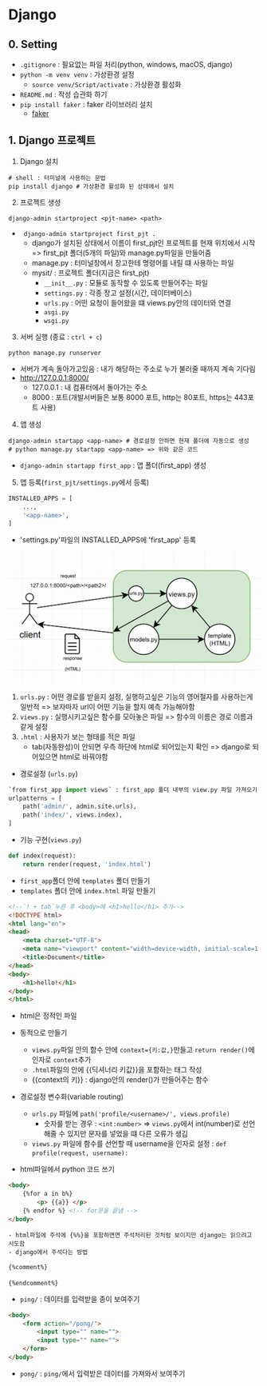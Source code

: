 # Django

## 0. Setting

- `.gitignore` : 필요없는 파일 처리(python, windows, macOS, django)
- `python -m venv venv` : 가상환경 설정
    - `source venv/Script/activate` : 가상환경 활성화
- `README.md` : 작성 습관화 하기
- `pip install faker` : faker 라이브러리 설치 
    - [faker](https://pypi.org/project/Faker/)

## 1. Django 프로젝트
1. Django 설치
```shell 
# shell : 터미널에 사용하는 문법
pip install django # 가상환경 활성화 된 상태에서 설치
```

2. 프로젝트 생성
```shell
django-admin startproject <pjt-name> <path>
```
-  ` django-admin startproject first_pjt .`
    - django가 설치된 상태에서 이름이 first_pjt인 프로젝트를 현재 위치에서 시작 => first_pjt 폴더(5개의 파일)와 manage.py파일을 만들어줌
    - manage.py : 터미널창에서 장고한테 명령어를 내릴 떄 사용하는 파일
    - mysit/ : 프로젝트 폴더(지금은 first_pjt)
        - `__init__.py` : 모듈로 동작할 수 있도록 만들어주는 파일
        - `settings.py` : 각종 장고 설정(시간, 데이터베이스)
        - `urls.py` : 어떤 요청이 들어왔을 떄 views.py안의 데이터와 연결
        - `asgi.py`
        - `wsgi.py`

3. 서버 실행 (종료 : `ctrl + c`)
```shell
python manage.py runserver
```
- 서버가 계속 돌아가고있음 : 내가 해당하는 주소로 누가 불러줄 때까지 계속 기다림
- http://127.0.0.1:8000/
    - 127.0.0.1 : 내 컴퓨터에서 돌아가는 주소
    - 8000 : 포트(개발서버들은 보통 8000 포트, http는 80포트, https는 443포트 사용)

4. 앱 생성
```shell
django-admin startapp <app-name> # 경로설정 안하면 현재 폴더에 자동으로 생성
# python manage.py startapp <app-name> => 위와 같은 코드
```
- `django-admin startapp first_app` : 앱 폴더(first_app) 생성

5. 앱 등록(`first_pjt/settings.py`에서 등록)
```python
INSTALLED_APPS = [
    ...,
    '<app-name>',
]
```
- 'settings.py'파일의 INSTALLED_APPS에 'first_app' 등록

![](MTV.png)

1. `urls.py` : 어떤 경로를 받을지 설정, 실행하고싶은 기능의 영어철자를 사용하는게 일반적 => 보자마자 url이 어떤 기능을 할지 예측 가능해야함
2. `views.py` : 실행시키고싶은 함수를 모아놓은 파일 => 함수의 이름은 경로 이름과 같게 설정
3. `.html` : 사용자가 보는 형태를 적은 파일
    - tab(자동완성)이 안되면 우측 하단에 html로 되어있는지 확인 => django로 되어있으면 html로 바꿔야함

- 경로설정 (`urls.py`)
```python
`from first_app import views` : first_app 폴더 내부의 view.py 파일 가져오기
urlpatterns = [
    path('admin/', admin.site.urls),
    path('index/', views.index),
]
```
- 기능 구현(`views.py`)
```python
def index(request):
    return render(request, 'index.html')
```
- `first_app`폴더 안에 `templates` 폴더 만들기
- `templates` 폴더 안에 `index.html` 파일 만들기
```html
<!--`! + tab`누른 후 <body>에 <h1>hello</h1> 추가-->
<!DOCTYPE html>
<html lang="en">
<head>
    <meta charset="UTF-8">
    <meta name="viewport" content="width=device-width, initial-scale=1.0">
    <title>Document</title>
</head>
<body>
    <h1>hello!</h1>
</body>
</html>
```

- html은 정적인 파일
- 동적으로 만들기
    - `views.py`파일 안의 함수 안에 `context={키:값,}`만들고 `return render()`에 인자로 `context`추가
    - `.html`파일의 <body>안에 {{딕셔너리 키값}}을 포함하는 태그 작성
    - {{context의 키}} : django안의 render()가 만들어주는 함수

- 경로설정 변수화(variable routing)
    - `urls.py` 파일에 `path('profile/<username>/', views.profile)`
        - 숫자를 받는 경우 : `<int:number>` => `views.py`에서 int(number)로 선언해줄 수 있지만 문자를 넣었을 떄 다른 오류가 생김
    - `views.py` 파일에 함수를 선언할 때 username을 인자로 설정 : `def profile(request, username):`

- html파일에서 python 코드 쓰기
```html
<body>
    {%for a in b%}
        <p> {{a}} </p>
    {% endfor %} <!-- for문을 끝냄 -->
</body>
```
    - html파일에 주석에 {%%}을 포함하면면 주석처리된 것처럼 보이지만 django는 읽으려고 시도함
    - django에서 주석다는 방법
```django
{%comment%}

{%endcomment%}
```

- `ping/` : 데이터를 입력받을 종이 보여주기
```html
<body>
    <form action="/pong/">
        <input type="" name="">
        <input type="" name="">
    </form>
</body>
```
- `pong/` : `ping/`에서 입력받은 데이터를 가져와서 보여주기
